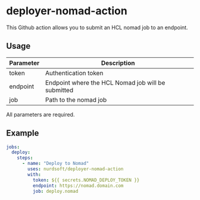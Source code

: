 # deployer-nomad-action

This Github action allows you to submit an HCL nomad job to an endpoint.

## Usage

| Parameter | Description |
|-----------|-------------|
| token | Authentication token |
| endpoint |  Endpoint where the HCL Nomad job will be submitted |
| job | Path to the nomad job |

All parameters are required.

## Example

```yaml
jobs:
  deploy:
    steps:
      - name: "Deploy to Nomad"
        uses: nurdsoft/deployer-nomad-action
        with:
          token: ${{ secrets.NOMAD_DEPLOY_TOKEN }}
          endpoint: https://nomad.domain.com
          job: deploy.nomad
```